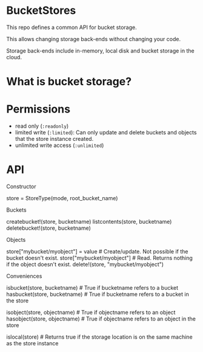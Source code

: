 # BucketStores

This repo defines a common API for bucket storage.

This allows changing storage back-ends without changing your code.

Storage back-ends include in-memory, local disk and bucket storage in the cloud.


# What is bucket storage?

# Permissions

- read only (`:readonly`)
- limited write (`:limited`): Can only update and delete buckets and objects that the store instance created.
- unlimited write access (`:unlimited`)


# API

Constructor

store = StoreType(mode, root_bucket_name)

Buckets

createbucket!(store, bucketname)
listcontents(store,  bucketname)
deletebucket!(store, bucketname)

Objects

store["mybucket/myobject"] = value     # Create/update. Not possible if the bucket doesn't exist.
store["mybucket/myobject"]             # Read. Returns nothing if the object doesn't exist.
delete!(store, "mybucket/myobject")

Conveniences

isbucket(store,  bucketname)  # True if bucketname refers to a bucket
hasbucket(store, bucketname)  # True if bucketname refers to a bucket in the store

isobject(store,  objectname)  # True if objectname refers to an object
hasobject(store, objectname)  # True if objectname refers to an object in the store

islocal(store)  # Returns true if the storage location is on the same machine as the store instance
